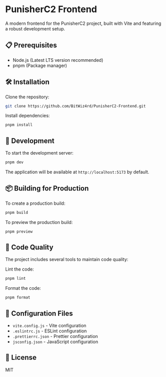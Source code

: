 # PunisherC2 Frontend

A modern frontend for the PunisherC2 project, built with Vite and featuring a robust development setup.

## 📋 Prerequisites

- Node.js (Latest LTS version recommended)
- pnpm (Package manager)

## 🛠️ Installation

Clone the repository:
```bash
git clone https://github.com/BitWiz4rd/PunisherC2-Frontend.git
```

Install dependencies:
```bash
pnpm install
```

## 🚀 Development

To start the development server:

```bash
pnpm dev
```

The application will be available at `http://localhost:5173` by default.

## 📦 Building for Production

To create a production build:

```bash
pnpm build
```

To preview the production build:

```bash
pnpm preview
```

## 🧹 Code Quality

The project includes several tools to maintain code quality:

Lint the code:
```bash
pnpm lint
```

Format the code:
```bash
pnpm format
```

## 🔧 Configuration Files

- `vite.config.js` - Vite configuration
- `.eslintrc.js` - ESLint configuration
- `.prettierrc.json` - Prettier configuration
- `jsconfig.json` - JavaScript configuration

## 📝 License

MIT
